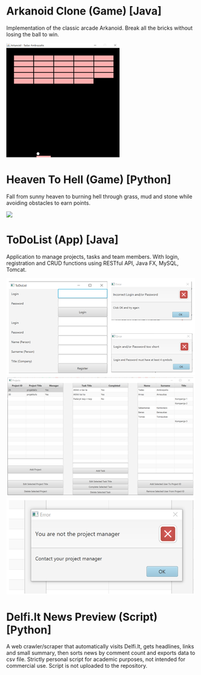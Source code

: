 # Arkanoid Clone (Game) [Java]
Implementation of the classic arcade Arkanoid. Break all the bricks without losing the ball to win.

<img src="Java/Arkanoid/Arkanoid.gif" width="300"/>

# Heaven To Hell (Game) [Python]
Fall from sunny heaven to burning hell through grass, mud and stone while avoiding obstacles to earn points.

<img src="Python/HeavenToHell.gif" width="300"/>

# ToDoList (App) [Java]
Application to manage projects, tasks and team members. With login, registration and CRUD functions using RESTful API, Java FX, MySQL, Tomcat.

<img src="Java/ToDoList/ToDoList1.png" width="500"/>
<img src="Java/ToDoList/ToDoList2.png" width="500"/>
<img src="Java/ToDoList/ToDoList3.png" width="500"/>

# Delfi.lt News Preview (Script) [Python]
A web crawler/scraper that automatically visits Delfi.lt, gets headlines, links and small summary, then sorts news by comment count and exports data to csv file.
Strictly personal script for academic purposes, not intended for commercial use. Script is not uploaded to the repository.


